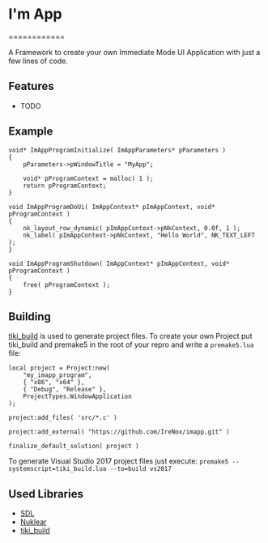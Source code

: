 # I'm App
============

A Framework to create your own Immediate Mode UI Application with just a few lines of code.

## Features

- TODO

## Example

```
void* ImAppProgramInitialize( ImAppParameters* pParameters )
{
	pParameters->pWindowTitle = "MyApp";
	
	void* pProgramContext = malloc( 1 );
	return pProgramContext;
}

void ImAppProgramDoUi( ImAppContext* pImAppContext, void* pProgramContext )
{
	nk_layout_row_dynamic( pImAppContext->pNkContext, 0.0f, 1 );
	nk_label( pImAppContext->pNkContext, "Hello World", NK_TEXT_LEFT );
}

void ImAppProgramShutdown( ImAppContext* pImAppContext, void* pProgramContext )
{
	free( pProgramContext );
}
```

## Building

[tiki_build](https://github.com/IreNox/tiki_build) is used to generate project files. To create your own Project put tiki_build and premake5 in the root of your repro and write a `premake5.lua` file:

```
local project = Project:new(
	"my_imapp_program",
	{ "x86", "x64" },
	{ "Debug", "Release" },
	ProjectTypes.WindowApplication
);

project:add_files( 'src/*.c' )

project:add_external( "https://github.com/IreNox/imapp.git" )

finalize_default_solution( project )
```

To generate Visual Studio 2017 project files just execute: `premake5 --systemscript=tiki_build.lua --to=build vs2017`

## Used Libraries

- [SDL](https://www.libsdl.org/)
- [Nuklear](https://github.com/Immediate-Mode-UI/Nuklear)
- [tiki_build](https://github.com/IreNox/tiki_build)
